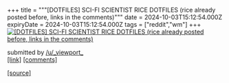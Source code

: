 +++
title = """[DOTFILES] SCI-FI SCIENTIST RICE DOTFILES (rice already posted before, links in the comments)"""
date = 2024-10-03T15:12:54.000Z
expiryDate = 2024-10-03T15:12:54.000Z
tags = ["reddit","wm"]
+++
[![[DOTFILES] SCI-FI SCIENTIST RICE DOTFILES (rice already posted before, links in the comments)](https://b.thumbs.redditmedia.com/TFs1tV8RZu34ET6NXHa6Iyf8fu2TVKjqkVWKj0OixqQ.jpg "[DOTFILES] SCI-FI SCIENTIST RICE DOTFILES (rice already posted before, links in the comments)")](https://www.reddit.com/r/unixporn/comments/1fva3q5/dotfiles_scifi_scientist_rice_dotfiles_rice/)

submitted by [/u/\_viewport\_](https://www.reddit.com/user/_viewport_)  
[\[link\]](https://www.reddit.com/gallery/1fva3q5) [\[comments\]](https://www.reddit.com/r/unixporn/comments/1fva3q5/dotfiles_scifi_scientist_rice_dotfiles_rice/)

[[source]](https://www.reddit.com/r/unixporn/comments/1fva3q5/dotfiles_scifi_scientist_rice_dotfiles_rice/)
